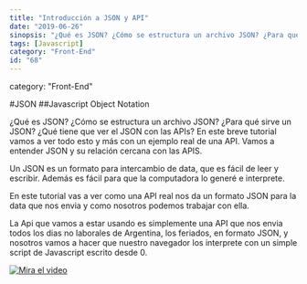 ```yaml
---
title: "Introducción a JSON y API"
date: "2019-06-26"
sinopsis: "¿Qué es JSON? ¿Cómo se estructura un archivo JSON? ¿Para qué sirve un JSON? ¿Qué tiene que ver el JSON con las APIs? En este breve tutorial vamos a ver todo esto y más con un ejemplo real de una API. Vamos a entender JSON y su relación cercana con las APIS."
tags: [Javascript]
category: "Front-End"
id: "68"
---
```



category: "Front-End"

#JSON
##Javascript Object Notation

¿Qué es JSON? ¿Cómo se estructura un archivo JSON? ¿Para qué sirve un JSON? ¿Qué tiene que ver el JSON con las APIs? En este breve tutorial vamos a ver todo esto y más con un ejemplo real de una API. Vamos a entender JSON y su relación cercana con las APIS.

Un JSON es un formato para intercambio de data, que es fácil de leer y escribir. Además es fácil para que la computadora lo generé e interprete.

En este tutorial vas a ver como una API real nos da un formato JSON para la data que nos envia y como nosotros podemos trabajar con ella.

La Api que vamos a estar usando es simplemente una API que nos envia todos los dias no laborales de Argentina, los feriados, en formato JSON, y nosotros vamos a hacer que nuestro navegador los interprete con un simple script de Javascript escrito desde 0.





[![Mira el video](https://i.ytimg.com/vi/DZskzz8rCCc/hqdefault.jpg)](https://www.youtube.com/watch?v=DZskzz8rCCc)